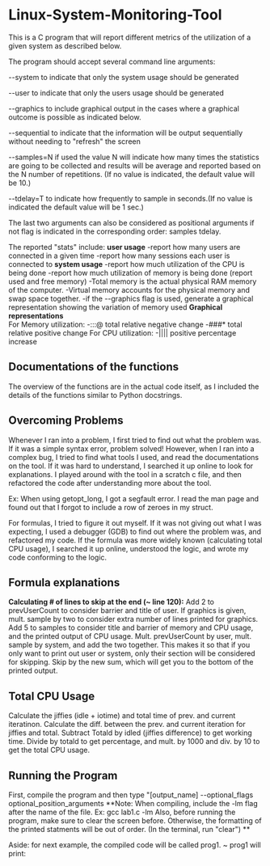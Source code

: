 # Linux-System-Monitoring-Tool

This is a C program that will report different metrics of the utilization of a given system as described below.

The program should accept several command line arguments:

--system
        to indicate that only the system usage should be generated

--user
        to indicate that only the users usage should be generated

--graphics
        to include graphical output in the cases where a graphical outcome is possible as indicated below.

--sequential
        to indicate that the information will be output sequentially without needing to "refresh" the screen 

--samples=N
        if used the value N will indicate how many times the statistics are going to be collected and results will be average and reported based on the N number of repetitions. (If no value is indicated, the default value will be 10.)

--tdelay=T
        to indicate how frequently to sample in seconds.(If no value is indicated the default value will be 1 sec.)

The last two arguments can also be considered as positional arguments if not flag is indicated in the corresponding order: samples tdelay.

The reported "stats" include:
    **user usage**
      -report how many users are connected in a given time
      -report how many sessions each user is connected to
    **system usage**
      -report how much utilization of the CPU is being done
      -report how much utilization of memory is being done (report used and free memory)
         -Total memory is the actual physical RAM memory of the computer.
         -Virtual memory accounts for the physical memory and swap space together.
      -if the --graphics flag is used, generate a graphical representation showing the variation of memory used
  **Graphical representations**  
    For Memory utilization:
      -:::@  total relative negative change
      -###*  total relative positive change
    For CPU utilization:
      -||||   positive percentage increase

## Documentations of the functions
The overview of the functions are in the actual code itself, as I included the details of the functions
similar to Python docstrings.

## Overcoming Problems
Whenever I ran into a problem, I first tried to find out what the problem was. If it was a simple syntax error,
problem solved! However, when I ran into a complex bug, I tried to find what tools I used, and read the documentations
on the tool. If it was hard to understand, I searched it up online to look for explanations. I played around with the tool
in a scratch c file, and then refactored the code after understanding more about the tool.

Ex: When using getopt_long, I got a segfault error. I read the man page and found out that I forgot to include a row of zeroes in my struct.

For formulas, I tried to figure it out myself. If it was not giving out what I was expecting, I used a debugger (GDB) to find out where the problem was,
and refactored my code. If the formula was more widely known (calculating total CPU usage), I searched it up online, understood the logic, and wrote my code
conforming to the logic.

## Formula explanations

**Calculating # of lines to skip at the end (~ line 120):**
Add 2 to prevUserCount to consider barrier and title of user.
If graphics is given, mult. sample by two to consider extra number of lines printed for graphics.
Add 5 to samples to consider title and barrier of memory and CPU usage, and the printed output of CPU usage.
Mult. prevUserCount by user, mult. sample by system, and add the two together. This makes it so that if you
only want to print out user or system, only their section will be considered for skipping. 
Skip by the new sum, which will get you to the bottom of the printed output.

## Total CPU Usage
Calculate the jiffies (idle + iotime) and total time of prev. and current iteratinon.
Calculate the diff. between the prev. and current iteration for jiffies and total.
Subtract Totald by idled (jiffies difference) to get working time.
Divide by totald to get percentage, and mult. by 1000 and div. by 10 to get the total CPU usage.

## Running the Program

First, compile the program and then type "[output_name] --optional_flags optional_position_arguments
**Note: When compiling, include the -lm flag after the name of the file. Ex: gcc lab1.c -lm
        Also, before running the program, make sure to clear the screen before. Otherwise, the formatting
        of the printed statments will be out of order. (In the terminal, run "clear") **
        
Aside: for next example, the compiled code will be called prog1.
~ prog1 will print:

